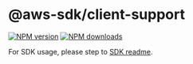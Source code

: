 # @aws-sdk/client-support

[![NPM version](https://img.shields.io/npm/v/@aws-sdk/client-support/beta.svg)](https://www.npmjs.com/package/@aws-sdk/client-support)
[![NPM downloads](https://img.shields.io/npm/dm/@aws-sdk/client-support.svg)](https://www.npmjs.com/package/@aws-sdk/client-support)

For SDK usage, please step to [SDK readme](https://github.com/aws/aws-sdk-js-v3).
